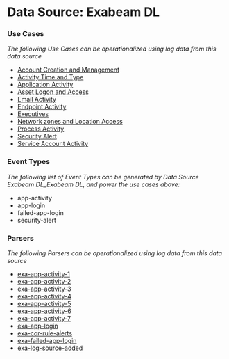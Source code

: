 Data Source: Exabeam DL
=======================

### Use Cases

_The following Use Cases can be operationalized using log data from this data source_

* [Account Creation and Management](usecase_account_creation_and_management.md)
* [Activity Time  and Type](usecase_activity_time__and_type.md)
* [Application Activity](usecase_application_activity.md)
* [Asset Logon and Access](usecase_asset_logon_and_access.md)
* [Email Activity](usecase_email_activity.md)
* [Endpoint Activity](usecase_endpoint_activity.md)
* [Executives](usecase_executives.md)
* [Network zones and Location Access](usecase_network_zones_and_location_access.md)
* [Process Activity](usecase_process_activity.md)
* [Security Alert](usecase_security_alert.md)
* [Service Account Activity](usecase_service_account_activity.md)


### Event Types

_The following list of Event Types can be generated by Data Source Exabeam DL_Exabeam DL, and power the use cases above:_

- app-activity
- app-login
- failed-app-login
- security-alert


### Parsers

_The following Parsers can be operationalized using log data from this data source_

* [exa-app-activity-1](parserContent_exa-app-activity-1.md)
* [exa-app-activity-2](parserContent_exa-app-activity-2.md)
* [exa-app-activity-3](parserContent_exa-app-activity-3.md)
* [exa-app-activity-4](parserContent_exa-app-activity-4.md)
* [exa-app-activity-5](parserContent_exa-app-activity-5.md)
* [exa-app-activity-6](parserContent_exa-app-activity-6.md)
* [exa-app-activity-7](parserContent_exa-app-activity-7.md)
* [exa-app-login](parserContent_exa-app-login.md)
* [exa-cor-rule-alerts](parserContent_exa-cor-rule-alerts.md)
* [exa-failed-app-login](parserContent_exa-failed-app-login.md)
* [exa-log-source-added](parserContent_exa-log-source-added.md)
